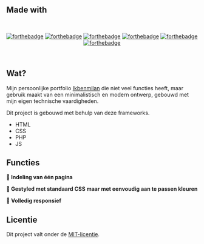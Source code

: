 ## Made with
<br>
<center>

[![forthebadge](https://forthebadge.com/images/featured/featured-built-with-love.svg)](https://forthebadge.com)
[![forthebadge](https://forthebadge.com/images/badges/approved-by-my-mom.svg)](https://forthebadge.com)
[![forthebadge](https://forthebadge.com/images/featured/featured-uses-html.svg)](https://forthebadge.com)
[![forthebadge](https://forthebadge.com/images/badges/uses-css.svg)](https://forthebadge.com)
[![forthebadge](https://forthebadge.com/images/badges/uses-js.svg)](https://forthebadge.com)
[![forthebadge](https://forthebadge.com/images/badges/made-with-php.svg)](https://forthebadge.com)

</center>
<br>

## Wat?

Mijn persoonlijke portfolio <a href="https://ikbenmilan.nl/" target="_blank">Ikbenmilan</a> die niet veel functies heeft, maar gebruik maakt van een minimalistisch en modern ontwerp, gebouwd met mijn eigen technische vaardigheden.<br/>

Dit project is gebouwd met behulp van deze frameworks.

- HTML
- CSS
- PHP
- JS

## Functies

**📖 Indeling van één pagina**

**🎨 Gestyled met standaard CSS maar met eenvoudig aan te passen kleuren**

**📱 Volledig responsief**

## Licentie

Dit project valt onder de [MIT-licentie](https://opensource.org/licenses/MIT).
